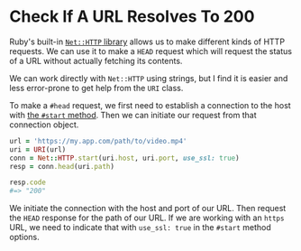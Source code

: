 # Check If A URL Resolves To 200

Ruby's built-in [`Net::HTTP`
library](https://ruby-doc.org/stdlib-2.7.0/libdoc/net/http/rdoc/Net/HTTP.html)
allows us to make different kinds of HTTP requests. We can use it to make a
`HEAD` request which will request the status of a URL without actually fetching
its contents.

We can work directly with `Net::HTTP` using strings, but I find it is easier
and less error-prone to get help from the `URI` class.

To make a `#head` request, we first need to establish a connection to the host
with [the `#start`
method](https://ruby-doc.org/stdlib-2.7.0/libdoc/net/http/rdoc/Net/HTTP.html#method-i-start).
Then we can initiate our request from that connection object.

```ruby
url = 'https://my.app.com/path/to/video.mp4'
uri = URI(url)
conn = Net::HTTP.start(uri.host, uri.port, use_ssl: true)
resp = conn.head(uri.path)

resp.code
#=> "200"
```

We initiate the connection with the host and port of our URL. Then request the
`HEAD` response for the path of our URL. If we are working with an `https` URL,
we need to indicate that with `use_ssl: true` in the `#start` method options.
